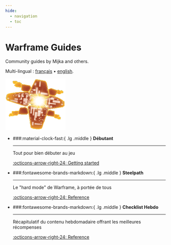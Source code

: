 ```yaml
---
hide:
  - navigation
  - toc
---
```


<div class="background-logo"></div>
<div class="home-page">

<div markdown="0" class="header-section">
  <div class="text-content" markdown="1">
    <h1 class="custom-gradient-title">Warframe Guides</h1>
    <p class="subtitle">Community guides by Mijka and others.
    </p>
  </div>
  <div class="right-content" markdown="0">
    <p class="subtitle2">Multi-lingual :
      <a href="/fr/" class="lang-link">français</a> •
      <a href="/en/" class="lang-link">english</a>.
    </p>
    <img src="assets/logo.png" alt="Logo" class="inverted-logo">
  </div>
</div>

</div>


<div class="grid cards narrow-cards" markdown>

-   ###:material-clock-fast:{ .lg .middle } __Débutant__

    ---

    Tout pour bien débuter au jeu

    [:octicons-arrow-right-24: Getting started](beginner)


-   ###:fontawesome-brands-markdown:{ .lg .middle } __Steelpath__

    ---

    Le "hard mode" de Warframe, à portée de tous

    [:octicons-arrow-right-24: Reference](steelpath/)


-   ###:fontawesome-brands-markdown:{ .lg .middle } __Checklist Hebdo__

    ---

    Récapitulatif du contenu hebdomadaire offrant les meilleures récompenses

    [:octicons-arrow-right-24: Reference](/weekly-checklist)


</div>

